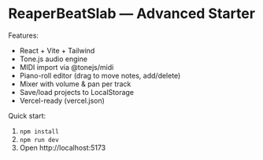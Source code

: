 # ReaperBeatSlab — Advanced Starter

Features:
- React + Vite + Tailwind
- Tone.js audio engine
- MIDI import via @tonejs/midi
- Piano-roll editor (drag to move notes, add/delete)
- Mixer with volume & pan per track
- Save/load projects to LocalStorage
- Vercel-ready (vercel.json)

Quick start:
1. `npm install`
2. `npm run dev`
3. Open http://localhost:5173
